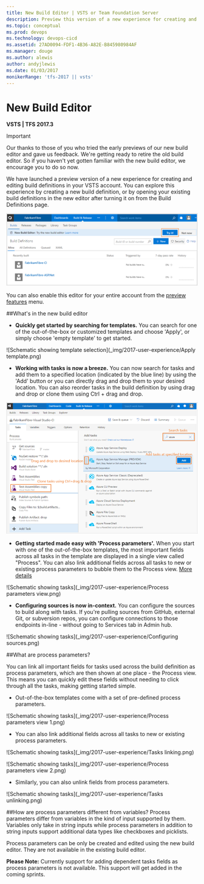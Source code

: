 ```yaml
---
title: New Build Editor | VSTS or Team Foundation Server
description: Preview this version of a new experience for creating and editing build definitions for Team Foundation Build (TFBuild) on VSTS
ms.topic: conceptual
ms.prod: devops
ms.technology: devops-cicd
ms.assetid: 27AD0094-FDF1-4B36-A82E-B845980984AF
ms.manager: douge
ms.author: alewis
author: andyjlewis
ms.date: 01/03/2017
monikerRange: 'tfs-2017 || vsts'
---
```



# New Build Editor

**VSTS | TFS 2017.3**

> [!IMPORTANT]
>
> Our thanks to those of you who tried the early previews of our new build editor and gave us feedback. We're getting ready to retire the old build editor. So if you haven't yet gotten familiar with the new build editor, we encourage you to do so now.

We have launched a preview version of a new experience for creating and editing build definitions in your VSTS account. 
You can explore this experience by creating a new build definition, or by opening your existing build definitions in the new editor after turning it on 
from the Build Definitions page. 

 ![Schematic showing tasks](_img/2017-user-experience/Opt-in.png)
 
You can also enable this editor for your entire account from the [preview features](../../../project/navigation/preview-features.md) menu. 

##What's in the new build editor
* **Quickly get started by searching for templates.** You can search for one of the out-of-the-box or customized templates and choose
'Apply', or simply choose 'empty template' to get started.

 ![Schematic showing template selection](_img/2017-user-experience/Apply template.png)


* **Working with tasks is now a breeze.** You can now search for tasks and add them to a specified location (indicated by the blue line) by using the 'Add' button or you can 
directly drag and drop them to your desired location. You can also reorder tasks in the build definition by using drag and drop or clone them using Ctrl + drag and drop.

 ![Schematic showing tasks](_img/2017-user-experience/Tasks.png)

* **Getting started made easy with 'Process parameters'.** When you start with one of the out-of-the-box templates, 
the most important fields across all tasks in the template are displayed in a single view called "Process". You can also link additional fields across all tasks to new or existing 
process parameters to bubble them to the Process view. [More details](#parameters)
 
 ![Schematic showing tasks](_img/2017-user-experience/Process parameters view.png)

*  **Configuring sources is now in-context.** 
You can configure the sources to build along with tasks. If you're pulling sources from GitHub, external
Git, or subversion repos, you can configure connections to those endpoints in-line - without going to Services tab in Admin hub.

 ![Schematic showing tasks](_img/2017-user-experience/Configuring sources.png)
 

<a name="parameters"></a>
##What are process parameters?

You can link all important fields for tasks used across the build definition as process parameters, which are then shown at one place - the Process view. 
This means you can quickly edit these fields without needing to click through all the tasks, making getting started simple. 
* Out-of-the-box templates come with a set of pre-defined process parameters. 

![Schematic showing tasks](_img/2017-user-experience/Process parameters view 1.png)

* You can also link additional fields across all tasks to new or existing process parameters. 

 ![Schematic showing tasks](_img/2017-user-experience/Tasks linking.png)
 
 ![Schematic showing tasks](_img/2017-user-experience/Process parameters view 2.png)
  
* Similarly, you can also unlink fields from process parameters.

 ![Schematic showing tasks](_img/2017-user-experience/Tasks unlinking.png)

##How are process parameters different from variables?
Process parameters differ from variables in the kind of input supported by them. Variables only take in string inputs while process parameters in addition to string inputs support 
additional data types like checkboxes and picklists. 

Process parameters can be only be created and edited using the new build editor. They are not available in the existing build editor.

**Please Note:** Currently support for adding dependent tasks fields as process parameters is not available. This support will get added in the coming sprints. 


